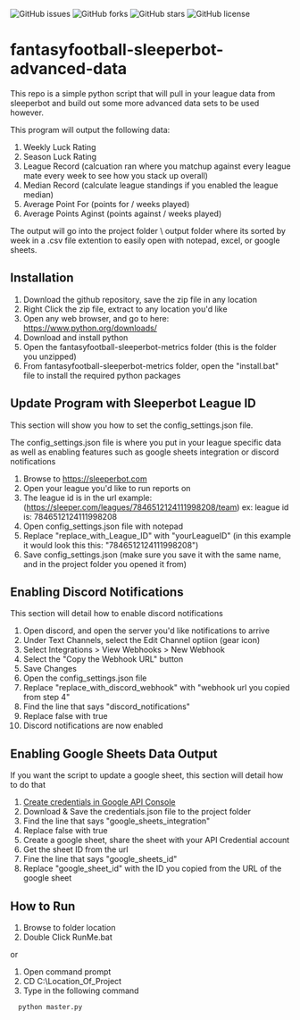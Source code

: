 ![GitHub issues](https://img.shields.io/github/issues/mharrison0224/fantasyfootball-sleeperbot-advanced-data)
![GitHub forks](https://img.shields.io/github/forks/mharrison0224/fantasyfootball-sleeperbot-advanced-data)
![GitHub stars](https://img.shields.io/github/stars/mharrison0224/fantasyfootball-sleeperbot-advanced-data)
![GitHub license](https://img.shields.io/github/license/mharrison0224/fantasyfootball-sleeperbot-advanced-data)
# fantasyfootball-sleeperbot-advanced-data

This repo is a simple python script that will pull in your league data from sleeperbot and build out some more advanced data sets to be used however.

This program will output the following data:

1. Weekly Luck Rating
2. Season Luck Rating
3. League Record (calcuation ran where you matchup against every league mate every week to see how you stack up overall)
4. Median Record (calculate league standings if you enabled the league median)
5. Average Point For (points for / weeks played)
6. Average Points Aginst (points against / weeks played)

The output will go into the project folder \ output folder where its sorted by week in a .csv file extention to easily open with notepad, excel, or google sheets.

## Installation

1. Download the github repository, save the zip file in any location
2. Right Click the zip file, extract to any location you'd like
3. Open any web browser, and go to here: https://www.python.org/downloads/
4. Download and install python
5. Open the fantasyfootball-sleeperbot-metrics folder (this is the folder you unzipped)
6. From fantasyfootball-sleeperbot-metrics folder, open the "install.bat" file to install the required python packages

## Update Program with Sleeperbot League ID

This section will show you how to set the config_settings.json file. 

The config_settings.json file is where you put in your league specific data as well as enabling features such as google sheets integration or discord notifications

1. Browse to https://sleeperbot.com
2. Open your league you'd like to run reports on
3. The league id is in the url example: (https://sleeper.com/leagues/7846512124111998208/team) ex: league id is: 7846512124111998208
4. Open config_settings.json file with notepad
5. Replace "replace_with_League_ID" with "yourLeagueID" (in this example it would look this this: "7846512124111998208")
6. Save config_settings.json (make sure you save it with the same name, and in the project folder you opened it from)

## Enabling Discord Notifications

This section will detail how to enable discord notifications

1. Open discord, and open the server you'd like notifications to arrive
2. Under Text Channels, select the Edit Channel optiion (gear icon)
3. Select Integrations > View Webhooks > New Webhook
4. Select the "Copy the Webhook URL" button
5. Save Changes
6. Open the config_settings.json file
7. Replace "replace_with_discord_webhook" with "webhook url you copied from step 4"
8. Find the line that says "discord_notifications"
9. Replace false with true
10. Discord notifications are now enabled


## Enabling Google Sheets Data Output

If you want the script to update a google sheet, this section will detail how to do that

1. [Create credentials in Google API Console](http://gspread.readthedocs.org/en/latest/oauth2.html)
2. Download & Save the credentials.json file to the project folder
3. Find the line that says "google_sheets_integration"
4. Replace false with true
5. Create a google sheet, share the sheet with your API Credential account
6. Get the sheet ID from the url
7. Fine the  line that says "google_sheets_id"
8. Replace "google_sheet_id" with the ID you copied from the URL of the google sheet

## How to Run

1. Browse to folder location
2. Double Click RunMe.bat

or 

1. Open command prompt
2. CD C:\Location_Of_Project
3. Type in the following command
```bash
  python master.py
```
